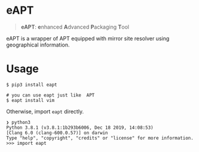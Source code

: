 # eAPT
> **eAPT**: **e**nhanced **A**dvanced **P**ackaging **T**ool

eAPT is a wrapper of APT equipped with mirror site resolver using geographical information.

# Usage
```shell
$ pip3 install eapt

# you can use eapt just like  APT
$ eapt install vim
```

Otherwise, import `eapt` directly.

```shell
❯ python3     
Python 3.8.1 (v3.8.1:1b293b6006, Dec 18 2019, 14:08:53) 
[Clang 6.0 (clang-600.0.57)] on darwin
Type "help", "copyright", "credits" or "license" for more information.
>>> import eapt
```